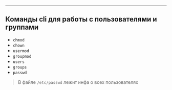 ***

## Команды cli для работы с пользователями и группами

-  `chmod`
-  `chown`
-  `usermod`
-  `groupmod`
-  `users`
-  `groups`
-  `passwd`

> В файле `/etc/passwd` лежит инфа о всех пользователях